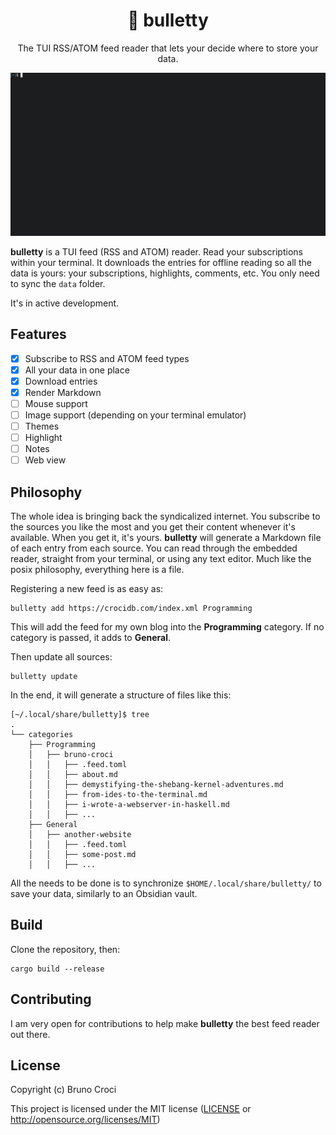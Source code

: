 <h1 align="center">📰 bulletty</h1>
<p align="center">The TUI RSS/ATOM feed reader that lets your decide where to store your data.</p>

<p align="center">
  <img src="img/screenshot.gif" alt="bulletty" />
</p>

**bulletty** is a TUI feed (RSS and ATOM) reader. Read your subscriptions within your terminal. It downloads the entries for offline reading so all the data is yours: your subscriptions, highlights, comments, etc. You only need to sync the `data` folder.

It's in active development.

## Features

 - [X] Subscribe to RSS and ATOM feed types
 - [X] All your data in one place
 - [X] Download entries
 - [X] Render Markdown
 - [ ] Mouse support
 - [ ] Image support (depending on your terminal emulator)
 - [ ] Themes
 - [ ] Highlight
 - [ ] Notes
 - [ ] Web view

## Philosophy

The whole idea is bringing back the syndicalized internet. You subscribe to the sources you like the most and you get their content whenever it's available. When you get it, it's yours. **bulletty** will generate a Markdown file of each entry from each source. You can read through the embedded reader, straight from your terminal, or using any text editor. Much like the posix philosophy, everything here is a file.

Registering a new feed is as easy as:


```shell
bulletty add https://crocidb.com/index.xml Programming
```

This will add the feed for my own blog into the **Programming** category. If no category is passed, it adds to **General**.

Then update all sources:

```shell
bulletty update
```

In the end, it will generate a structure of files like this:

```shell
[~/.local/share/bulletty]$ tree
.
└── categories
    ├── Programming
    │   ├── bruno-croci
    │   │   ├── .feed.toml
    │   │   ├── about.md
    │   │   ├── demystifying-the-shebang-kernel-adventures.md
    │   │   ├── from-ides-to-the-terminal.md
    │   │   ├── i-wrote-a-webserver-in-haskell.md
    │   │   ├── ...
    ├── General
    │   ├── another-website
    │   │   ├── .feed.toml
    │   │   ├── some-post.md
    │   │   ├── ...

```

All the needs to be done is to synchronize `$HOME/.local/share/bulletty/` to save your data, similarly to an Obsidian vault.

## Build

Clone the repository, then:

```shell
cargo build --release
```

## Contributing

I am very open for contributions to help make **bulletty** the best feed reader out there.

## License

Copyright (c) Bruno Croci

This project is licensed under the MIT license ([LICENSE] or <http://opensource.org/licenses/MIT>)

[LICENSE]: ./LICENSE
